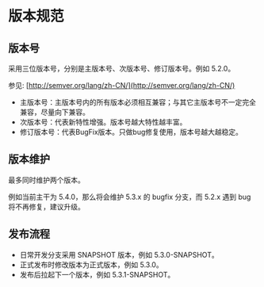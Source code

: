 # 版本规范
## 版本号
采用三位版本号，分别是主版本号、次版本号、修订版本号。例如 5.2.0。

参见: [http://semver.org/lang/zh-CN/](http://semver.org/lang/zh-CN/)

* 主版本号：主版本号内的所有版本必须相互兼容；与其它主版本号不一定完全兼容，尽量向下兼容。
* 次版本号：代表新特性增强。版本号越大特性越丰富。
* 修订版本号：代表BugFix版本。只做bug修复使用，版本号越大越稳定。

## 版本维护
最多同时维护两个版本。

例如当前主干为 5.4.0，那么将会维护 5.3.x 的 bugfix 分支，而 5.2.x 遇到 bug 将不再修复，建议升级。

## 发布流程
* 日常开发分支采用 SNAPSHOT 版本，例如 5.3.0-SNAPSHOT。
* 正式发布时修改版本为正式版本，例如 5.3.0。
* 发布后拉起下一个版本，例如 5.3.1-SNAPSHOT。